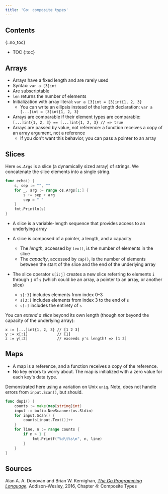 ```yaml
---
title: 'Go: composite types'
---
```


## Contents
{:.no_toc}

* TOC
{:toc}


## Arrays

* Arrays have a fixed length and are rarely used
* Syntax: `var a [3]int`
* Are subscriptable
* `len` returns the number of elements
* Initialization with array literal: `var a [3]int = [3]int{1, 2, 3}`
    - You can write an ellipsis instead of the length declaration:
      `var a [...]int = [3]int{1, 2, 3}`
* Arrays are comparable if their element types are comparable:
  `[...]int{1, 2, 3} == [...]int{1, 2, 3} // => true`
* Arrays are passed by value, not reference: a function receives a copy of an
  array argument, not a reference
    - If you don't want this behavior, you can pass a pointer to an array


## Slices

Here `os.Args` is a slice (a dynamically sized array) of strings. We concatenate the slice elements into a single string.

```go
func echo() {
	s, sep := "", ""
	for _, arg := range os.Args[1:] {
		s += sep + arg
		sep = " "
	}
	fmt.Println(s)
}
```

* A slice is a variable-length sequence that provides access to an underlying array

* A slice is composed of a pointer, a length, and a capacity
    - The *length*, accessed by `len()`, is the number of elements in the slice
    - The *capacity*, accessed by `cap()`, is the number of elements between the start of the slice and the end of the underlying array
* The slice operator `s[i:j]` creates a new slice referring to elements `i` through `j` of `s` (which could be an array, a pointer to an array, or another slice)
    - `s[:3]` includes elements from index 0–3
    - `s[3:]` includes elements from index 3 to the end of `s`
    - `s[:]` includes the entirety of `s`

You can *extend a slice* beyond its own length (though *not* beyond the capacity
of the underlying array):

```golang
x := [...]int{1, 2, 3} // [1 2 3]
y := x[:1]             // [1]
z := y[:2]             // exceeds y's length! => [1 2]
```


## Maps

* A map is a reference, and a function receives a copy of the reference.
* No key errors to worry about. The map is initialized with a zero
  value for each key's data type.

Demonstrated here using a variation on Unix `uniq`.
Note, does not handle errors from `input.Scan()`, but should.

```go
func dup1() {
	counts := make(map[string]int)
	input := bufio.NewScanner(os.Stdin)
	for input.Scan() {
		counts[input.Text()]++
	}
	for line, n := range counts {
		if n > 1 {
			fmt.Printf("%d\t%s\n", n, line)
		}
	}
}
``` 


## Sources

Alan A. A. Donovan and Brian W. Kernighan, *[The Go Programming Language].*
Addison-Wesley, 2016, Chapter 4: Composite Types

[The Go Programming Language]: http://www.gopl.io/

